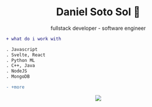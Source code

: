 <h1 align="center">Daniel Soto Sol 🪬</h1>
<p align="center">fullstack developer - software engineer

```diff
+ what do i work with

. Javascript
. Svelte, React
. Python ML
. C++, Java
. NodeJS
. MongoDB

- +more

```
<p align="center">
  <a href="https://skillicons.dev">
    <img src="https://skillicons.dev/icons?i=js,py,svelte,react,postgres,java,git,npm,mongodb" />
  </a>
</p>
